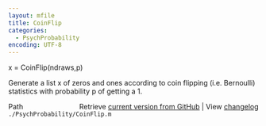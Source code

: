 ```yaml
---
layout: mfile
title: CoinFlip
categories:
  - PsychProbability
encoding: UTF-8
---
```


x = CoinFlip\(ndraws,p\)

Generate a list x of zeros and ones according to coin flipping \(i.e.
Bernoulli\) statistics with probability p of getting a 1.


<div class="code_header" style="text-align:right;">
  <span style="float:left;">Path&nbsp;&nbsp;</span> <span class="counter">Retrieve <a href=
  "https://raw.github.com/Psychtoolbox-3/Psychtoolbox-3/beta/./PsychProbability/CoinFlip.m">current version from GitHub</a> | View <a href=
  "https://github.com/Psychtoolbox-3/Psychtoolbox-3/commits/beta/./PsychProbability/CoinFlip.m">changelog</a></span>
</div>
<div class="code">
  <code>./PsychProbability/CoinFlip.m</code>
</div>
